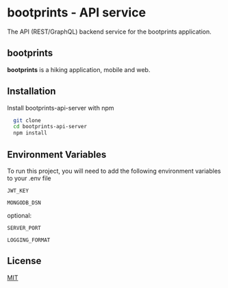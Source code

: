 # bootprints - API service

The API (REST/GraphQL) backend service for the bootprints application.

## bootprints

**bootprints** is a hiking application, mobile and web.

## Installation

Install bootprints-api-server with npm

```bash
  git clone
  cd bootprints-api-server
  npm install
```

## Environment Variables

To run this project, you will need to add the following environment variables to your .env file

`JWT_KEY`

`MONGODB_DSN`

optional:

`SERVER_PORT`

`LOGGING_FORMAT`

## License

[MIT](https://choosealicense.com/licenses/mit/)

